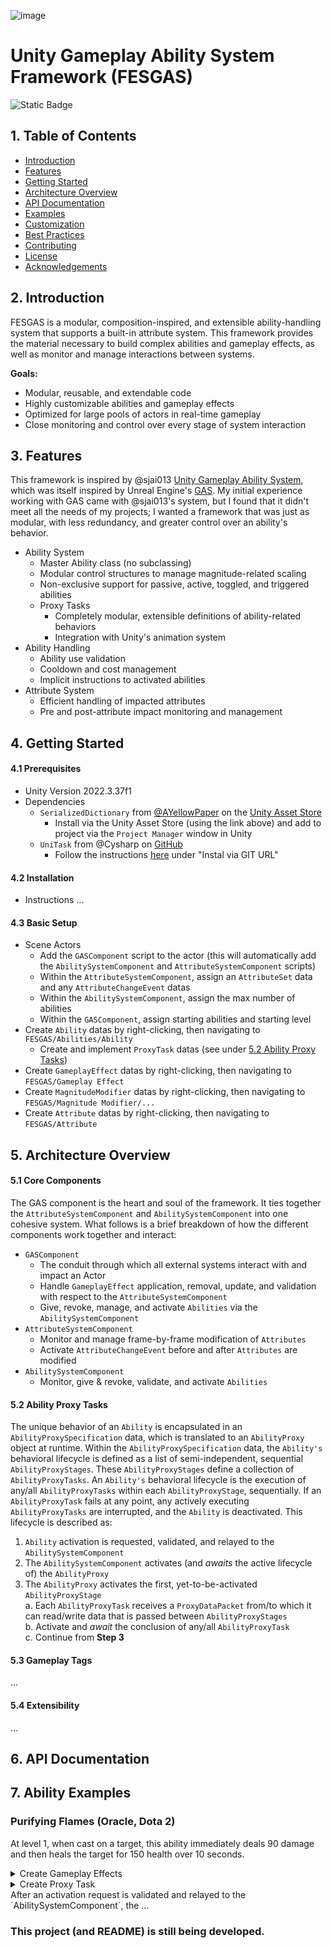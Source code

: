 ![image](https://github.com/user-attachments/assets/ea55e71b-cb68-4995-9ef4-fb8e9da299ea)

# Unity Gameplay Ability System Framework (FESGAS)
![Static Badge](https://img.shields.io/badge/Unity-2022.3.37f1-brightgreen)

## 1. Table of Contents
- [Introduction](#2-introduction)
- [Features](#3-features)
- [Getting Started](#4-getting-started)
- [Architecture Overview](#5-architecture-overview)
- [API Documentation](#6-api-documentation)
- [Examples](#7-ability-examples)
- [Customization](#8-customization)
- [Best Practices](#9-best-practices)
- [Contributing](#10-contributing)
- [License](#11-license)
- [Acknowledgements](#12-acknoledgements)

## 2. Introduction
FESGAS is a modular, composition-inspired, and extensible ability-handling system that supports a built-in attribute system. This framework provides the material necessary to build complex abilities and gameplay effects, as well as monitor and manage interactions between systems.

**Goals:**
- Modular, reusable, and extendable code
- Highly customizable abilities and gameplay effects
- Optimized for large pools of actors in real-time gameplay
- Close monitoring and control over every stage of system interaction

## 3. Features
This framework is inspired by @sjai013 [Unity Gameplay Ability System](https://github.com/sjai013/unity-gameplay-ability-system), which was itself inspired by Unreal Engine's [GAS](https://dev.epicgames.com/documentation/en-us/unreal-engine/gameplay-ability-system-for-unreal-engine). My initial experience working with GAS came with @sjai013's system, but I found that it didn't meet all the needs of my projects; I wanted a framework that was just as modular, with less redundancy, and greater control over an ability's behavior.

- Ability System
    - Master Ability class (no subclassing)
    - Modular control structures to manage magnitude-related scaling
    - Non-exclusive support for passive, active, toggled, and triggered abilities
    - Proxy Tasks
        - Completely modular, extensible definitions of ability-related behaviors
        - Integration with Unity's animation system
- Ability Handling
    - Ability use validation
    - Cooldown and cost management
    - Implicit instructions to activated abilities
- Attribute System
    - Efficient handling of impacted attributes
    - Pre and post-attribute impact monitoring and management

## 4. Getting Started

#### 4.1 Prerequisites

- Unity Version 2022.3.37f1
- Dependencies
    - `SerializedDictionary` from [@AYellowPaper]() on the [Unity Asset Store](https://assetstore.unity.com/packages/tools/utilities/serialized-dictionary-243052)
        - Install via the Unity Asset Store (using the link above) and add to project via the `Project Manager` window in Unity
    - `UniTask` from @Cysharp on [GitHub](https://github.com/Cysharp/UniTask)
        - Follow the instructions [here](https://github.com/Cysharp/UniTask?tab=readme-ov-file#upm-package) under "Instal via GIT URL"
     
#### 4.2 Installation
- Instructions ...

#### 4.3 Basic Setup
- Scene Actors
    - Add the `GASComponent` script to the actor (this will automatically add the `AbilitySystemComponent` and `AttributeSystemComponent` scripts)
    - Within the `AttributeSystemComponent`, assign an `AttributeSet` data and any `AttributeChangeEvent` datas
    - Within the `AbilitySystemComponent`, assign the max number of abilities
    - Within the `GASComponent`, assign starting abilities and starting level
- Create `Ability` datas by right-clicking, then navigating to `FESGAS/Abilities/Ability`
    - Create and implement `ProxyTask` datas (see under [5.2 Ability Proxy Tasks](#5-2-ability-proxy-tasks))
- Create `GameplayEffect` datas by right-clicking, then navigating to `FESGAS/Gameplay Effect`
- Create `MagnitudeModifier` datas by right-clicking, then navigating to `FESGAS/Magnitude Modifier/...`
- Create `Attribute` datas by right-clicking, then navigating to `FESGAS/Attribute`

## 5. Architecture Overview

#### 5.1 Core Components
The GAS component is the heart and soul of the framework. It ties together the `AttributeSystemComponent` and `AbilitySystemComponent` into one cohesive system. What follows is a brief breakdown of how the different components work together and interact:

- `GASComponent`
    - The conduit through which all external systems interact with and impact an Actor
    - Handle `GameplayEffect` application, removal, update, and validation with respect to the `AttributeSystemComponent`
    - Give, revoke, manage, and activate `Abilities` via the `AbilitySystemComponent`
- `AttributeSystemComponent`
    - Monitor and manage frame-by-frame modification of `Attributes`
    - Activate `AttributeChangeEvent` before and after `Attributes` are modified
- `AbilitySystemComponent`
    - Monitor, give & revoke, validate, and activate `Abilities`
 
#### 5.2 Ability Proxy Tasks
The unique behavior of an `Ability` is encapsulated in an `AbilityProxySpecification` data, which is translated to an `AbilityProxy` object at runtime. Within the `AbilityProxySpecification` data, the `Ability's` behavioral lifecycle is defined as a list of semi-independent, sequential `AbilityProxyStages`. These `AbilityProxyStages` define a collection of `AbilityProxyTasks`. An `Ability's` behavioral lifecycle is the execution of any/all `AbilityProxyTasks` within each `AbilityProxyStage`, sequentially. If an `AbilityProxyTask` fails at any point, any actively executing `AbilityProxyTasks` are interrupted, and the `Ability` is deactivated. This lifecycle is described as:

1. `Ability` activation is requested, validated, and relayed to the `AbilitySystemComponent`
2. The `AbilitySystemComponent` activates (and *awaits* the active lifecycle of) the `AbilityProxy`
3. The `AbilityProxy` activates the first, yet-to-be-activated `AbilityProxyStage`\
   a. Each `AbilityProxyTask` receives a `ProxyDataPacket` from/to which it can read/write data that is passed between `AbilityProxyStages`\
   b. Activate and *await* the conclusion of any/all `AbilityProxyTask`\
   c. Continue from **Step 3**

#### 5.3 Gameplay Tags
...

#### 5.4 Extensibility
...

## 6. API Documentation

## 7. Ability Examples

### Purifying Flames (Oracle, Dota 2)
At level 1, when cast on a target, this ability immediately deals 90 damage and then heals the target for 150 health over 10 seconds.

<details>
    <summary>Create Gameplay Effects</summary>
    
1. Instant Damage
This effect will immediately deal 50 damage to the target.
- **Impact Specification**
    - **Attribute Target:** `Attribute.Health`
    - **Value Target:** Current
    - **Impact Operation:** Add
    - **Magnitude:** -90
    - **Magnitude Calculation:** `MagnitudeModifier.Constant`
    - **Magnitude Calculation Operation:** Multiply
- **Duration Specification**
    - **Duration Policy:** Instant
    - ...

2. Heal Over Time
This effect will heal the target by 10 every .5 seconds for 3 seconds, healing for 60 health in total.
- **Impact Specification**
    - **Attribute Target:** `Attribute.Health`
    - **Value Target:** Current
    - **Impact Operation:** Add
    - **Magnitude:** 15
    - **Magnitude Calculation:** `MagnitudeModifier.Constant`
    - **Magnitude Calculation Operation:** Multiply
- **Duration Specification**
    - **Duration Policy:** Durational
    - **TickOnApplication:** false
    - **Duration:** 10
    - **Duration Calculation:** `MagnitudeModifier.Constant`
    - **Duration Calculation Operation:** Multiply
    - **Ticks:** 10
    - **Tick Calculation:** `MagnitudeModifier.Constant`
    - **Tick Calculation Operation:** Multiply
    - ...
</details>
<details>
    <summary>Create Proxy Task</summary>

1. Create `AbstractAbilityProxyTask.ApplyEffectProxyTask` as a subclass of `AbstractAbilityProxyTask`\
   a. This task will take in a `GameplayEffectScriptableObject`\
   b. Within the `ApplyEffectProxyTask.Activate(...)` method, 


1. Fill in identifying information, `Tag` validation requirements, etc...
2. Create the `AbilityProxySpecification`\
   a. **Use Implicit Data:** true (When the `Ability` is activated in the `AbilitySystemComponent` script, it will capture the associated `GASComponent` within a `ProxyDataPacket` object)\
   b. **Owner As:** Target (The captured `GASComponent` will be captured as a `Target`)\
   c. Add an `AbilityProxyStage`\
       i. **Task Policy:** Any\
       ii. ...

</details>
After an activation request is validated and relayed to the `AbilitySystemComponent`, the ...

### This project (and README) is still being developed.

